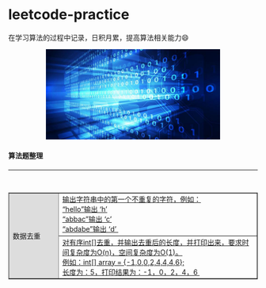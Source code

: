 # leetcode-practice
在学习算法的过程中记录，日积月累，提高算法相关能力😄

<div align=center>
<img src="resouce/arithmetic_logo.jpeg" width = "70%" height = "70%"/>
</div>

#### 算法题整理

****

<table align="center" border="1" cellspacing="0" width="100%">
	<tr>
		<td width="20%" height=30px  rowspan="2" bgcolor=#dddddd>数据去重</td>
      	<td height=30px><a href="code\001-输出字符串中第一个不重复的字符.md">输出字符串中的第一个不重复的字符，例如：</br>
   			“hello”输出 ‘h’ </br>
   			“abbac”输出 ‘c’ </br>
   			“abdabe”输出 ‘d’
   			</a>
      	</td>
   </tr>
   <tr>
      	<td height=30px><a href="code\002-有序int[]去重.md">对有序int[]去重，并输出去重后的长度，并打印出来，要求时间复杂度为O(n)，空间复杂度为O(1)。</br>
			例如：int[] array = {-1,0,0,2,4,4,4,6};</br>
			长度为：5，打印结果为：-1，0，2，4，6
			</a>
      	</td>
   </tr>
</table>

